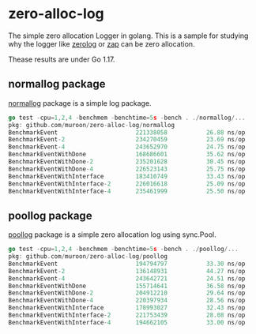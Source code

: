 # zero-alloc-log

The simple zero allocation Logger in golang.
This is a sample for studying why the logger like [zerolog](https://github.com/rs/zerolog) or [zap](https://github.com/uber-go/zap) can be zero allocation.

Thease results are under Go 1.17.

## normallog package

[normallog](https://github.com/muroon/zero-alloc-log/tree/master/normallog) package is a simple log package.

```go
go test -cpu=1,2,4 -benchmem -benchtime=5s -bench . ./normallog/...
pkg: github.com/muroon/zero-alloc-log/normallog
BenchmarkEvent                  	221338058	        26.88 ns/op	       8 B/op	       1 allocs/op
BenchmarkEvent-2                	234270459	        23.69 ns/op	       8 B/op	       1 allocs/op
BenchmarkEvent-4                	243652970	        24.75 ns/op	       8 B/op	       1 allocs/op
BenchmarkEventWithDone          	168686601	        35.62 ns/op	       8 B/op	       1 allocs/op
BenchmarkEventWithDone-2        	235201628	        30.45 ns/op	       8 B/op	       1 allocs/op
BenchmarkEventWithDone-4        	226523143	        25.75 ns/op	       8 B/op	       1 allocs/op
BenchmarkEventWithInterface     	183410749	        33.43 ns/op	       8 B/op	       1 allocs/op
BenchmarkEventWithInterface-2   	226016618	        25.09 ns/op	       8 B/op	       1 allocs/op
BenchmarkEventWithInterface-4   	235461999	        25.50 ns/op	       8 B/op	       1 allocs/op
```

## poollog package

[poollog](https://github.com/muroon/zero-alloc-log/tree/master/poollog) package is a simple zero allocation log using sync.Pool. 

```go
go test -cpu=1,2,4 -benchmem -benchtime=5s -bench . ./poollog/...
pkg: github.com/muroon/zero-alloc-log/poollog
BenchmarkEvent                  	194794797	        33.30 ns/op	       0 B/op	       0 allocs/op
BenchmarkEvent-2                	136148931	        44.27 ns/op	       0 B/op	       0 allocs/op
BenchmarkEvent-4                	243642721	        24.51 ns/op	       0 B/op	       0 allocs/op
BenchmarkEventWithDone          	155714641	        36.58 ns/op	       0 B/op	       0 allocs/op
BenchmarkEventWithDone-2        	204912210	        29.64 ns/op	       0 B/op	       0 allocs/op
BenchmarkEventWithDone-4        	220397934	        28.56 ns/op	       0 B/op	       0 allocs/op
BenchmarkEventWithInterface     	178993027	        32.43 ns/op	       0 B/op	       0 allocs/op
BenchmarkEventWithInterface-2   	221753439	        28.08 ns/op	       0 B/op	       0 allocs/op
BenchmarkEventWithInterface-4   	194662105	        33.00 ns/op	       0 B/op	       0 allocs/op
```